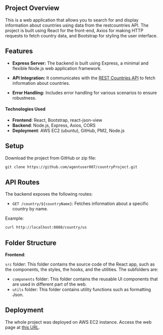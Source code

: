 ## Project Overview

This is a web application that allows you to search for and display information about countries using data from the restcountries API. The project is built using React for the front-end, Axios for making HTTP requests to fetch country data, and Bootstrap for styling the user interface.

## Features

- **Express Server:** The backend is built using Express, a minimal and flexible Node.js web application framework.

- **API Integration:** It communicates with the [REST Countries API](https://restcountries.com/v3.1/name/) to fetch information about countries.

- **Error Handling:** Includes error handling for various scenarios to ensure robustness.

  

#### Technologies Used

- **Frontend**: React, Bootstrap, react-json-view
- **Backend**: Node.js, Express, Axios, CORS
- **Deployment**: AWS EC2 (ubuntu), GitHub, PM2, Node.js

## Setup

Download the project from GitHub or zip file:

```markdown
git clone https://github.com/agentuser007/countryProject.git
```



## API Routes

The backend exposes the following routes:

- `GET /country/${countryName}`: Fetches information about a specific country by name.

Example:

```bash
curl http://localhost:8080/country/us
```

## Folder Structure

**Frontend**:

`src` folder: This folder contains the source code of the React app, such as the components, the styles, the hooks, and the utilities. The subfolders are:

- `components` folder: This folder contains the reusable UI components that are used in different part of the web.
- `utils` folder: This folder contains utility functions such as formatting Json.

## Deployment

The whole project was deployed on AWS EC2 instance. Access the web page at [this URL](http://34.254.179.106/).


